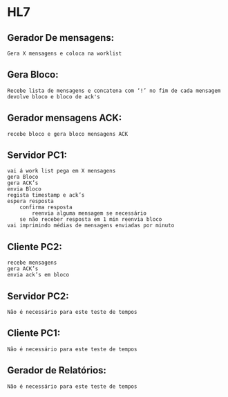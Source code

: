 # HL7

## Gerador De mensagens:
    Gera X mensagens e coloca na worklist

## Gera Bloco:
    Recebe lista de mensagens e concatena com ‘!’ no fim de cada mensagem
    devolve bloco e bloco de ack's


## Gerador mensagens ACK:
    recebe bloco e gera bloco mensagens ACK


## Servidor PC1:
    vai á work list pega em X mensagens
    gera Bloco
    gera ACK’s
    envia Bloco
    regista timestamp e ack’s
    espera resposta
        confirma resposta
            reenvia alguma mensagem se necessário
        se não receber resposta em 1 min reenvia bloco
    vai imprimindo médias de mensagens enviadas por minuto


## Cliente PC2:
    recebe mensagens
    gera ACK’s
    envia ack’s em bloco






## Servidor PC2:
    Não é necessário para este teste de tempos

## Cliente PC1:
    Não é necessário para este teste de tempos
## Gerador de Relatórios:
    Não é necessário para este teste de tempos
